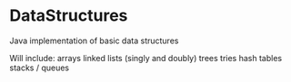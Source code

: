 # DataStructures
Java implementation of basic data structures

Will include:
arrays
linked lists (singly and doubly)
trees
tries
hash tables
stacks / queues
